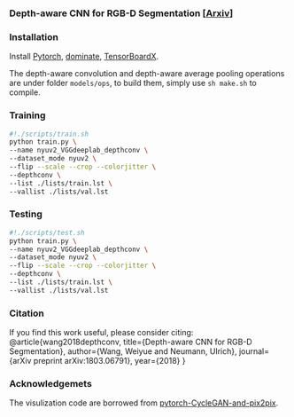 ### Depth-aware CNN for RGB-D Segmentation [<a href="https://arxiv.org/pdf/1706.02413.pdf">Arxiv</a>]

### Installation
Install <a href="http://pytorch.org/">Pytorch</a>, <a href="https://github.com/Knio/dominate">dominate</a>, <a href="https://github.com/lanpa/tensorboard-pytorch">TensorBoardX</a>.

The depth-aware convolution and depth-aware average pooling operations are under folder `models/ops`, to build them, simply use `sh make.sh` to compile.

### Training

```bash
#!./scripts/train.sh
python train.py \
--name nyuv2_VGGdeeplab_depthconv \
--dataset_mode nyuv2 \
--flip --scale --crop --colorjitter \
--depthconv \
--list ./lists/train.lst \
--vallist ./lists/val.lst
```

### Testing 

```bash
#!./scripts/test.sh
python train.py \
--name nyuv2_VGGdeeplab_depthconv \
--dataset_mode nyuv2 \
--flip --scale --crop --colorjitter \
--depthconv \
--list ./lists/train.lst \
--vallist ./lists/val.lst
```

### Citation
If you find this work useful, please consider citing:
@article{wang2018depthconv,
	title={Depth-aware CNN for RGB-D Segmentation},
	author={Wang, Weiyue and Neumann, Ulrich},
	journal={arXiv preprint arXiv:1803.06791},
	year={2018}
}

### Acknowledgemets

The visulization code are borrowed from [pytorch-CycleGAN-and-pix2pix](https://github.com/junyanz/pytorch-CycleGAN-and-pix2pix).
